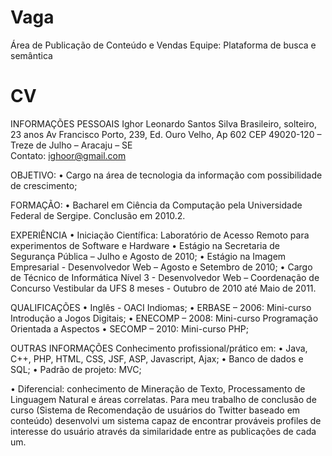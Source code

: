 Vaga
====

Área de Publicação de Conteúdo e Vendas
Equipe: Plataforma de busca e semântica

CV
==

INFORMAÇÕES PESSOAIS
Ighor Leonardo Santos Silva
Brasileiro, solteiro, 23 anos
Av Francisco Porto, 239, Ed. Ouro Velho, Ap 602
CEP 49020-120 – Treze de Julho  – Aracaju  – SE						
Contato: ighoor@gmail.com

OBJETIVO:
•	Cargo na área de tecnologia da informação com possibilidade de crescimento;

FORMAÇÃO:
•	Bacharel em Ciência da Computação pela Universidade Federal de Sergipe. Conclusão em 2010.2.

EXPERIÊNCIA
•	Iniciação Científica: Laboratório de Acesso Remoto para experimentos de Software e Hardware 
•	Estágio na Secretaria de Segurança Pública – Julho e Agosto de 2010;
•	Estágio na Imagem Empresarial - Desenvolvedor Web – Agosto e Setembro de 2010;
•	Cargo de Técnico de Informática Nível 3 - Desenvolvedor Web – Coordenação de Concurso Vestibular da UFS
                  8 meses - Outubro de 2010 até Maio de 2011.

QUALIFICAÇÕES
•	Inglês  - OACI Indiomas;
•	ERBASE – 2006: Mini-curso Introdução a Jogos Digitais;
•	ENECOMP – 2008: Mini-curso Programação Orientada a Aspectos
•	SECOMP – 2010: Mini-curso PHP;

OUTRAS INFORMAÇÕES
Conhecimento profissional/prático em:
•	Java, C++, PHP, HTML, CSS, JSF, ASP, Javascript, Ajax;
•	Banco de dados e SQL;
•	Padrão de projeto: MVC;

•	Diferencial: conhecimento de Mineração de Texto, Processamento de Linguagem Natural e áreas correlatas. Para meu trabalho de conclusão de curso (Sistema de Recomendação de usuários do Twitter baseado em conteúdo) desenvolvi um sistema capaz de encontrar prováveis profiles de interesse do usuário através da similaridade entre as publicações de cada um.

